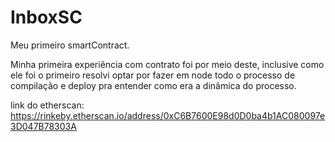 # InboxSC
 Meu primeiro smartContract.


Minha primeira experiência com contrato foi por meio deste, inclusive como ele foi o primeiro resolvi optar por fazer em node todo o processo de compilação e deploy pra entender como era a dinâmica do processo.


link do etherscan:
https://rinkeby.etherscan.io/address/0xC6B7600E98d0D0ba4b1AC080097e3D047B78303A
